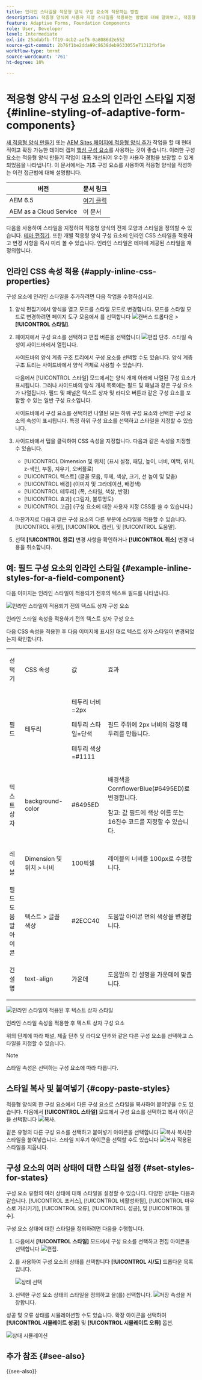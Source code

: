 ```yaml
---
title: 인라인 스타일을 적응형 양식 구성 요소에 적용하는 방법
description: 적응형 양식에 사용자 지정 스타일을 적용하는 방법에 대해 알아보고, 적응형 양식의 개별 구성 요소에 인라인 CSS 속성을 적용할 수도 있습니다.
feature: Adaptive Forms, Foundation Components
role: User, Developer
level: Intermediate
exl-id: 25adabfb-ff19-4cb2-aef5-0a8086d2e552
source-git-commit: 2b76f1be2dda99c8638deb9633055e71312fbf1e
workflow-type: tm+mt
source-wordcount: '761'
ht-degree: 10%

---
```


# 적응형 양식 구성 요소의 인라인 스타일 지정 {#inline-styling-of-adaptive-form-components}

<span class="preview"> [새 적응형 양식 만들기](/help/forms/creating-adaptive-form-core-components.md) 또는 [AEM Sites 페이지에 적응형 양식 추가](/help/forms/create-or-add-an-adaptive-form-to-aem-sites-page.md) 작업을 할 때 현대적이고 확장 가능한 데이터 캡처 [핵심 구성 요소](https://experienceleague.adobe.com/docs/experience-manager-core-components/using/adaptive-forms/introduction.html)를 사용하는 것이 좋습니다. 이러한 구성 요소는 적응형 양식 만들기 작업이 대폭 개선되어 우수한 사용자 경험을 보장할 수 있게 되었음을 나타냅니다. 이 문서에서는 기초 구성 요소를 사용하여 적응형 양식을 작성하는 이전 접근법에 대해 설명합니다. </span>

| 버전 | 문서 링크 |
| -------- | ---------------------------- |
| AEM 6.5 | [여기 클릭](https://experienceleague.adobe.com/docs/experience-manager-65/forms/adaptive-forms-basic-authoring/inline-style-adaptive-forms.html) |
| AEM as a Cloud Service | 이 문서 |

다음을 사용하여 스타일을 지정하여 적응형 양식의 전체 모양과 스타일을 정의할 수 있습니다. [테마 편집기](themes.md). 또한 개별 적응형 양식 구성 요소에 인라인 CSS 스타일을 적용하고 변경 사항을 즉시 미리 볼 수 있습니다. 인라인 스타일은 테마에 제공된 스타일을 재정의합니다.

## 인라인 CSS 속성 적용 {#apply-inline-css-properties}

구성 요소에 인라인 스타일을 추가하려면 다음 작업을 수행하십시오.

1. 양식 편집기에서 양식을 열고 모드를 스타일 모드로 변경합니다. 모드를 스타일 모드로 변경하려면 페이지 도구 모음에서 를 선택합니다 ![캔버스 드롭다운](assets/Smock_ChevronDown.svg) > **[!UICONTROL 스타일]**.
1. 페이지에서 구성 요소를 선택하고 편집 버튼을 선택합니다 ![편집 단추](assets/edit.svg). 스타일 속성이 사이드바에서 열립니다.

   사이드바의 양식 계층 구조 트리에서 구성 요소를 선택할 수도 있습니다. 양식 계층 구조 트리는 사이드바에서 양식 객체로 사용할 수 있습니다.

   다음에서 [!UICONTROL 스타일] 모드에서는 양식 개체 아래에 나열된 구성 요소가 표시됩니다. 그러나 사이드바의 양식 개체 목록에는 필드 및 패널과 같은 구성 요소가 나열됩니다. 필드 및 패널은 텍스트 상자 및 라디오 버튼과 같은 구성 요소를 포함할 수 있는 일반 구성 요소입니다.

   사이드바에서 구성 요소를 선택하면 나열된 모든 하위 구성 요소와 선택한 구성 요소의 속성이 표시됩니다. 특정 하위 구성 요소를 선택하고 스타일을 지정할 수 있습니다.

1. 사이드바에서 탭을 클릭하여 CSS 속성을 지정합니다. 다음과 같은 속성을 지정할 수 있습니다.

   * [!UICONTROL Dimension 및 위치] (표시 설정, 패딩, 높이, 너비, 여백, 위치, z-색인, 부동, 지우기, 오버플로)
   * [!UICONTROL 텍스트] (글꼴 모음, 두께, 색상, 크기, 선 높이 및 맞춤)
   * [!UICONTROL 배경] (이미지 및 그라데이션, 배경색)
   * [!UICONTROL 테두리] (폭, 스타일, 색상, 반경)
   * [!UICONTROL 효과] (그림자, 불투명도)
   * [!UICONTROL 고급] (구성 요소에 대한 사용자 지정 CSS를 쓸 수 있습니다.)

1. 마찬가지로 다음과 같은 구성 요소의 다른 부분에 스타일을 적용할 수 있습니다. [!UICONTROL 위젯], [!UICONTROL 캡션], 및 [!UICONTROL 도움말].
1. 선택 **[!UICONTROL 완료]** 변경 사항을 확인하거나 **[!UICONTROL 취소]** 변경 내용을 취소합니다.

## 예: 필드 구성 요소의 인라인 스타일 {#example-inline-styles-for-a-field-component}

다음 이미지는 인라인 스타일이 적용되기 전후의 텍스트 필드를 나타냅니다.

![인라인 스타일이 적용되기 전의 텍스트 상자 구성 요소](assets/no-style.png)

인라인 스타일 속성을 적용하기 전의 텍스트 상자 구성 요소

다음 CSS 속성을 적용한 후 다음 이미지에 표시된 대로 텍스트 상자 스타일이 변경되었는지 확인합니다.

<table>
 <tbody>
  <tr>
   <td><p>선택기</p> </td>
   <td><p>CSS 속성</p> </td>
   <td><p>값</p> </td>
   <td><p>효과</p> </td>
  </tr>
  <tr>
   <td><p>필드</p> </td>
   <td><p>테두리</p> </td>
   <td><p>테두리 너비 =2px</p> <p>테두리 스타일=단색</p> <p>테두리 색상=#1111</p> </td>
   <td><p>필드 주위에 2px 너비의 검정 테두리를 만듭니다.</p> </td>
  </tr>
  <tr>
   <td><p>텍스트 상자</p> </td>
   <td><p>background-color</p> </td>
   <td><p>#6495ED</p> </td>
   <td><p>배경색을 CornflowerBlue(#6495ED)로 변경합니다.</p> <p>참고: 값 필드에 색상 이름 또는 16진수 코드를 지정할 수 있습니다.</p> </td>
  </tr>
  <tr>
   <td><p>레이블</p> </td>
   <td><p>Dimension 및 위치 &gt; 너비</p> </td>
   <td><p>100픽셀</p> </td>
   <td><p>레이블의 너비를 100px로 수정합니다.</p> </td>
  </tr>
  <tr>
   <td>필드 도움말 아이콘</td>
   <td>텍스트 &gt; 글꼴 색상</td>
   <td>#2ECC40</td>
   <td>도움말 아이콘 면의 색상을 변경합니다.</td>
  </tr>
  <tr>
   <td><p>긴 설명</p> </td>
   <td><p>text-align</p> </td>
   <td><p>가운데</p> </td>
   <td><p>도움말의 긴 설명을 가운데에 맞춥니다.</p> </td>
  </tr>
 </tbody>
</table>

![인라인 스타일이 적용된 후 텍스트 상자 스타일](assets/applied-style.png)

인라인 스타일 속성을 적용한 후 텍스트 상자 구성 요소

위의 단계에 따라 패널, 제출 단추 및 라디오 단추와 같은 다른 구성 요소를 선택하고 스타일을 지정할 수 있습니다.

>[!NOTE]
>
>스타일 속성은 선택하는 구성 요소에 따라 다릅니다.

## 스타일 복사 및 붙여넣기 {#copy-paste-styles}

적응형 양식의 한 구성 요소에서 다른 구성 요소로 스타일을 복사하여 붙여넣을 수도 있습니다. 다음에서 **[!UICONTROL 스타일]** 모드에서 구성 요소를 선택하고 복사 아이콘을 선택합니다 ![복사](assets/property-copy-icon.svg).

같은 유형의 다른 구성 요소를 선택하고 붙여넣기 아이콘을 선택합니다 ![복사](assets/Smock_Paste_18_N.svg) 복사한 스타일을 붙여넣습니다. 스타일 지우기 아이콘을 선택할 수도 있습니다 ![복사](assets/clear-style-icon.svg) 적용된 스타일을 지웁니다.

## 구성 요소의 여러 상태에 대한 스타일 설정 {#set-styles-for-states}

구성 요소 유형의 여러 상태에 대해 스타일을 설정할 수 있습니다. 다양한 상태는 다음과 같습니다. [!UICONTROL 포커스], [!UICONTROL 비활성화됨], [!UICONTROL 마우스로 가리키기], [!UICONTROL 오류], [!UICONTROL 성공], 및 [!UICONTROL 필수].

구성 요소 상태에 대한 스타일을 정의하려면 다음을 수행합니다.

1. 다음에서 **[!UICONTROL 스타일]** 모드에서 구성 요소를 선택하고 편집 아이콘을 선택합니다 ![편집](assets/Smock_Edit_18_N.svg).

1. 를 사용하여 구성 요소의 상태를 선택합니다 **[!UICONTROL 시/도]** 드롭다운 목록입니다.

   ![상태 선택](assets/select-state.png)

1. 선택한 구성 요소 상태의 스타일을 정의하고 을(를) 선택합니다. ![저장](assets/save_icon.svg) 속성을 저장합니다.

성공 및 오류 상태를 시뮬레이션할 수도 있습니다. 확장 아이콘을 선택하여 **[!UICONTROL 시뮬레이트 성공]** 및 **[!UICONTROL 시뮬레이트 오류]** 옵션.

![상태 시뮬레이션](assets/simulate-states.png)


## 추가 참조 {#see-also}

{{see-also}}


<!--

>[!MORELIKETHIS]
>
>* [Use themes in Adaptive Form Core Components ](/help/forms/using-themes-in-core-components.md)

-->